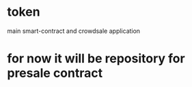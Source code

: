 # token
main smart-contract and crowdsale application
 

# for now it will be repository for presale contract
